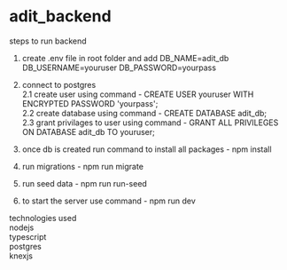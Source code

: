 # adit_backend

steps to run backend

1. create .env file in root folder and add
   DB_NAME=adit_db
   DB_USERNAME=youruser
   DB_PASSWORD=yourpass

2. connect to postgres <br />
   2.1 create user using command - CREATE USER youruser WITH ENCRYPTED PASSWORD 'yourpass';<br />
   2.2 create database using command - CREATE DATABASE adit_db;<br />
   2.3 grant privilages to user using command - GRANT ALL PRIVILEGES ON DATABASE adit_db TO youruser;<br />

3. once db is created run command to install all packages - npm install
4. run migrations - npm run migrate
5. run seed data - npm run run-seed
6. to start the server use command - npm run dev

technologies used<br />
nodejs <br />
typescript <br />
postgres <br />
knexjs <br />
